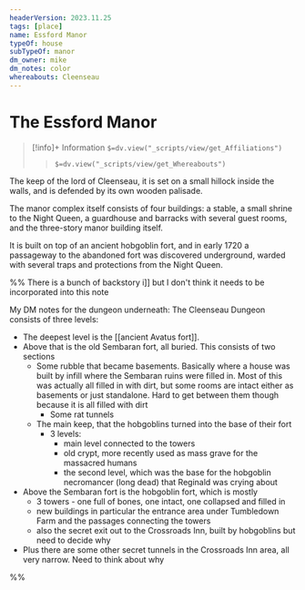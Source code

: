 ```yaml
---
headerVersion: 2023.11.25
tags: [place]
name: Essford Manor
typeOf: house
subTypeOf: manor
dm_owner: mike
dm_notes: color
whereabouts: Cleenseau
---
```

# The Essford Manor
>[!info]+ Information
> `$=dv.view("_scripts/view/get_Affiliations")`
>> `$=dv.view("_scripts/view/get_Whereabouts")`

The keep of the lord of Cleenseau, it is set on a small hillock inside the walls, and is defended by its own wooden palisade. 

The manor complex itself consists of four buildings: a stable, a small shrine to the Night Queen, a guardhouse and barracks with several guest rooms, and the three-story manor building itself.

It is built on top of an ancient hobgoblin fort, and in early 1720 a passageway to the abandoned fort was discovered underground, warded with several traps and protections from the Night Queen.

%% There is a bunch of backstory i[](Cleenseau%20History%20Notes.md)]] but I don't think it needs to be incorporated into this note 

My DM notes for the dungeon underneath:
The Cleenseau Dungeon consists of three levels:

* The deepest level is the [[ancient Avatus fort]]. 
* Above that is the old Sembaran fort, all buried. This consists of two sections
	* Some rubble that became basements. Basically where a house was built by infill where the Sembaran ruins were filled in. Most of this was actually all filled in with dirt, but some rooms are intact either as basements or just standalone. Hard to get between them though because it is all filled with dirt
		* Some rat tunnels 
	* The main keep, that the hobgoblins turned into the base of their fort
		* 3 levels: 
			* main level connected to the towers
			* old crypt, more recently used as mass grave for the massacred humans
			* the second level, which was the base for the hobgoblin necromancer (long dead) that Reginald was crying about
* Above the Sembaran fort is the hobgoblin fort, which is mostly
	* 3 towers - one full of bones, one intact, one collapsed and filled in
	* new buildings in particular the entrance area under Tumbledown Farm and the passages connecting the towers
	* also the secret exit out to the Crossroads Inn, built by hobgoblins but need to decide why
* Plus there are some other secret tunnels in the Crossroads Inn area, all very narrow. Need to think about why

%%
